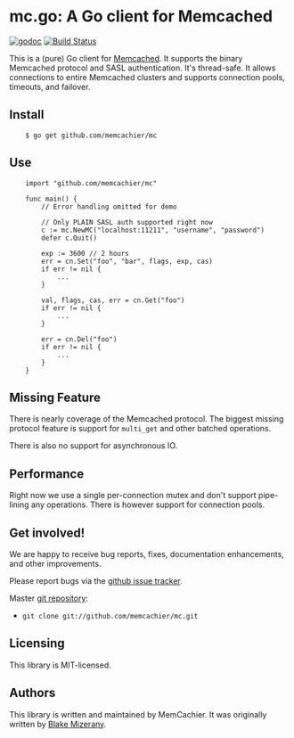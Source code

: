 # mc.go: A Go client for Memcached

[![godoc](https://godoc.org/github.com/memcachier/mc?status.svg)](http://godoc.org/github.com/memcachier/mc)
[![Build Status](https://img.shields.io/travis/memcachier/mc.svg?style=flat)](https://travis-ci.org/memcachier/mc)

This is a (pure) Go client for [Memcached](http://memcached.org). It supports
the binary Memcached protocol and SASL authentication. It's thread-safe.
It allows connections to entire Memcached clusters and supports connection
pools, timeouts, and failover.

## Install

		$ go get github.com/memcachier/mc

## Use

		import "github.com/memcachier/mc"

		func main() {
			// Error handling omitted for demo

			// Only PLAIN SASL auth supported right now
			c := mc.NewMC("localhost:11211", "username", "password")
			defer c.Quit()

			exp := 3600 // 2 hours
			err = cn.Set("foo", "bar", flags, exp, cas)
			if err != nil {
				...
			}

			val, flags, cas, err = cn.Get("foo")
			if err != nil {
				...
			}

			err = cn.Del("foo")
			if err != nil {
				...
			}
		}

## Missing Feature

There is nearly coverage of the Memcached protocol.
The biggest missing protocol feature is support for `multi_get` and other
batched operations.

There is also no support for asynchronous IO.

## Performance

Right now we use a single per-connection mutex and don't support pipe-lining any
operations. There is however support for connection pools.

## Get involved!

We are happy to receive bug reports, fixes, documentation enhancements,
and other improvements.

Please report bugs via the
[github issue tracker](http://github.com/memcachier/mc/issues).

Master [git repository](http://github.com/memcachier/mc):

* `git clone git://github.com/memcachier/mc.git`

## Licensing

This library is MIT-licensed.

## Authors

This library is written and maintained by MemCachier.
It was originally written by [Blake Mizerany](https://github.com/bmizerany/mc).
